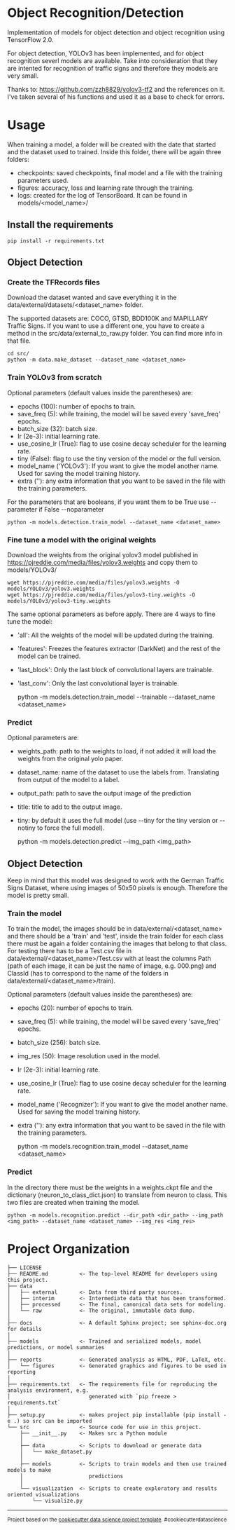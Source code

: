 # Object Recognition/Detection

Implementation of models for object detection and object recognition using TensorFlow 2.0.

For object detection, YOLOv3 has been implemented, and for object recognition severl models
are available. Take into consideration that they are intented for recognition of traffic signs
and therefore they models are very small. 


Thanks to: https://github.com/zzh8829/yolov3-tf2 and the references on it.
I've taken several of his functions and used it as a base to check for errors.

# Usage
When training a model, a folder will be created with the date that started and the dataset used to trained.
Inside this folder, there will be again three folders:
- checkpoints: saved checkpoints, final model and a file with the training parameters used.
- figures: accuracy, loss and learning rate through the training.
- logs: created for the log of TensorBoard.
It can be found in models/<model_name>/

## Install the requirements
    pip install -r requirements.txt

## Object Detection
### Create the TFRecords files
Download the dataset wanted and save everything it in the data/external/datasets/<dataset_name> folder.

The supported datasets are: COCO, GTSD, BDD100K and MAPILLARY Traffic Signs. If you want to use a different one,
you have to create a method in the src/data/external_to_raw.py folder. You can find more info in that file.

    cd src/
    python -m data.make_dataset --dataset_name <dataset_name>

### Train YOLOv3 from scratch
Optional parameters (default values inside the parentheses) are:
- epochs (100): number of epochs to train.
- save_freq (5): while training, the model will be saved every 'save_freq' epochs.
- batch_size (32): batch size.
- lr (2e-3): initial learning rate.
- use_cosine_lr (True): flag to use cosine decay scheduler for the learning rate.
- tiny (False): flag to use the tiny version of the model or the full version.
- model_name ('YOLOv3'): If you want to give the model another name. Used for saving the model training history.
- extra (''): any extra information that you want to be saved in the file with the training parameters.

For the parameters that are booleans, if you want them to be True use --parameter if False --noparameter

    python -m models.detection.train_model --dataset_name <dataset_name>

### Fine tune a model with the original weights
Download the weights from the original yolov3 model published in https://pjreddie.com/media/files/yolov3.weights
and copy them to models/YOLOv3/
   
    wget https://pjreddie.com/media/files/yolov3.weights -O models/YOLOv3/yolov3.weights
    wget https://pjreddie.com/media/files/yolov3-tiny.weights -O models/YOLOv3/yolov3-tiny.weights

The same optional parameters as before apply.
There are 4 ways to fine tune the model:
- 'all': All the weights of the model will be updated during the training.
- 'features': Freezes the features extractor (DarkNet) and the rest of the model can be trained.
- 'last_block': Only the last block of convolutional layers are trainable.
- 'last_conv': Only the last convolutional layer is trainable.


    python -m models.detection.train_model --trainable <trainable option> --dataset_name <dataset_name>


### Predict
Optional parameters are:

- weights_path: path to the weights to load, if not added it will load the weights from the original yolo paper.
- dataset_name: name of the dataset to use the labels from. Translating from output of the model to a label.
- output_path: path to save the output image of the prediction
- title: title to add to the output image.
- tiny: by default it uses the full model (use --tiny for the tiny version or --notiny to force the full model).


    python -m models.detection.predict --img_path <img_path>

## Object Detection
Keep in mind that this model was designed to work with the German Traffic Signs Dataset, 
where using images of 50x50 pixels is enough. Therefore the model is pretty small.

### Train the model
To train the model, the images should be in data/external/<dataset_name> and there should be a 'train' and 'test',
inside the train folder for each class there must be again a folder containing the images that belong to that class.
For testing there has to be a Test.csv file in data/external/<dataset_name>/Test.csv with at least the columns 
Path (path of each image, it can be just the name of image, e.g. 000.png) and ClassId (has to correspond to the
name of the folders in data/external/<dataset_name>/train).

Optional parameters (default values inside the parentheses) are:
- epochs (20): number of epochs to train.
- save_freq (5): while training, the model will be saved every 'save_freq' epochs.
- batch_size (256): batch size.
- img_res (50): Image resolution used in the model.
- lr (2e-3): initial learning rate.
- use_cosine_lr (True): flag to use cosine decay scheduler for the learning rate.
- model_name ('Recognizer'): If you want to give the model another name. Used for saving the model training history.
- extra (''): any extra information that you want to be saved in the file with the training parameters.

    python -m models.recognition.train_model --dataset_name <dataset_name>

### Predict
In the directory there must be the weights in a weights.ckpt file and the dictionary (neuron_to_class_dict.json)
to translate from neuron to class. This two files are created when training the model.

    python -m models.recognition.predict --dir_path <dir_path> --img_path <img_path> --dataset_name <dataset_name> --img_res <img_res>

# Project Organization


    ├── LICENSE
    ├── README.md          <- The top-level README for developers using this project.
    ├── data
    │   ├── external       <- Data from third party sources.
    │   ├── interim        <- Intermediate data that has been transformed.
    │   ├── processed      <- The final, canonical data sets for modeling.
    │   └── raw            <- The original, immutable data dump.
    │
    ├── docs               <- A default Sphinx project; see sphinx-doc.org for details
    │
    ├── models             <- Trained and serialized models, model predictions, or model summaries
    │
    ├── reports            <- Generated analysis as HTML, PDF, LaTeX, etc.
    │   └── figures        <- Generated graphics and figures to be used in reporting
    │
    ├── requirements.txt   <- The requirements file for reproducing the analysis environment, e.g.
    │                         generated with `pip freeze > requirements.txt`
    │
    ├── setup.py           <- makes project pip installable (pip install -e .) so src can be imported
    └── src                <- Source code for use in this project.
        ├── __init__.py    <- Makes src a Python module
        │
        ├── data           <- Scripts to download or generate data
        │   └── make_dataset.py
        │
        ├── models         <- Scripts to train models and then use trained models to make
        │                     predictions
        │
        └── visualization  <- Scripts to create exploratory and results oriented visualizations
            └── visualize.py


--------

<p><small>Project based on the <a target="_blank" href="https://drivendata.github.io/cookiecutter-data-science/">cookiecutter data science project template</a>. #cookiecutterdatascience</small></p>
